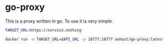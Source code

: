 # go-proxy

This is a proxy written in go. To use it is very simple.

```bash
TARGET_URL=https://service.nothing

docker run -e TARGET_URL=$API_URL -p 10777:10777 avhost/go-proxy:latest
```
